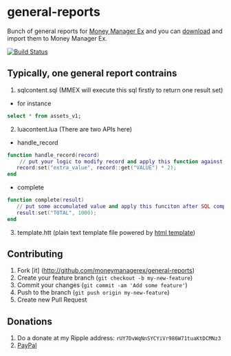 general-reports
===============

Bunch of general reports for [Money Manager Ex](https://sourceforge.net/projects/moneymanagerex/) and you can [download](https://github.com/moneymanagerex/general-reports/releases/latest) and import them to Money Manager Ex.


[![Build Status](https://secure.travis-ci.org/moneymanagerex/general-reports.png)](http://travis-ci.org/moneymanagerex/general-reports)

Typically, one general report contrains
------------
1. sqlcontent.sql (MMEX will execute this sql firstly to return one result set)
  * for instance
  ~~~sql
  select * from assets_v1;
  ~~~
2. luacontent.lua (There are two APIs here)
  * handle_record
  ~~~lua
  function handle_record(record)
      // put your logic to modify record and apply this function against every record from SQL
     record:set("extra_value", record::get("VALUE") * 2);
  end
  ~~~
  * complete
  ~~~lua
  function complete(result)
     // put some accumulated value and apply this funciton after SQL complete
     result:set("TOTAL", 1000);
  end
  ~~~
3. template.htt (plain text template file powered by [html template](https://github.com/moneymanagerex/html-template))

## Contributing
1. Fork [it] (http://github.com/moneymanagerex/general-reports)
2. Create your feature branch (`git checkout -b my-new-feature`)
3. Commit your changes (`git commit -am 'Add some feature'`)
4. Push to the branch (`git push origin my-new-feature`)
5. Create new Pull Request

## Donations
1. Do a donate at my Ripple address: `rUY7DvWqNnSYCYiVr986W71tuaKtDCMNz3` 
2. [PayPal](https://www.paypal.com/cgi-bin/webscr?cmd=_donations&business=moneymanagerex%40gmail%2ecom&lc=US&item_name=MoneyManagerEx&no_note=0&currency_code=USD&bn=PP%2dDonationsBF%3abtn_donateCC_LG%2egif%3aNonHostedGuest)

